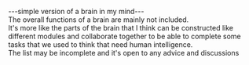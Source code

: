 ---simple version of a brain in my mind---  
The overall functions of a brain are mainly not included.   
It's more like the parts of the brain that I think can be constructed like different modules and collaborate together to be able to complete some tasks that we used to think
that need human intelligence.  
The list may be incomplete and it's open to any advice and discussions
